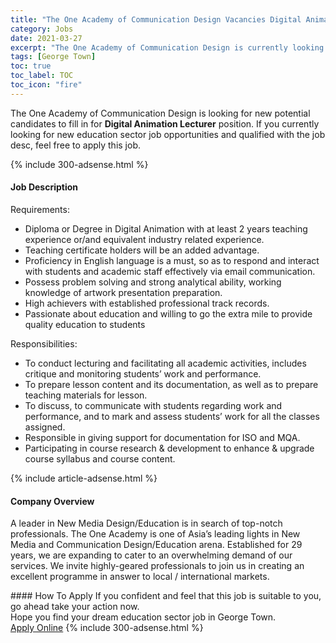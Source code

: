 ```yaml
---
title: "The One Academy of Communication Design Vacancies Digital Animation Lecturer" 
category: Jobs 
date: 2021-03-27 
excerpt: "The One Academy of Communication Design is currently looking for suitable person to fill in the Digital Animation Lecturer which positioned at George Town" 
tags: [George Town] 
toc: true 
toc_label: TOC 
toc_icon: "fire" 
--- 
```


<p>The One Academy of Communication Design is looking for new potential candidates to fill in for <b>Digital Animation Lecturer</b> position. If you currently looking for new education sector job opportunities and qualified with the job desc, feel free to apply this job.
</p>{% include 300-adsense.html %} 
<div><div><h4>Job Description</h4></div><div><div><span><div><p>Requirements:</p><ul><li>Diploma or Degree in Digital Animation with at least 2 years teaching experience or/and equivalent industry related experience.</li><li>Teaching certificate holders will be an added advantage.</li><li>Proficiency in English language is a must, so as to respond and interact with students and academic staff effectively via email communication.</li><li>Possess problem solving and strong analytical ability, working knowledge of artwork presentation preparation.</li><li>High achievers with established professional track records.</li><li>Passionate about education and willing to go the extra mile to provide quality education to students</li></ul><p>Responsibilities:</p><ul><li>To conduct lecturing and facilitating all academic activities, includes critique and monitoring students&#8217; work and performance.</li><li>To prepare lesson content and its documentation, as well as to prepare teaching materials for lesson.</li><li>To discuss, to communicate with students regarding work and performance, and to mark and assess students&#8217; work for all the classes assigned.</li><li>Responsible in giving support for documentation for ISO and MQA.</li><li>Participating in course research &amp; development to enhance &amp; upgrade course syllabus and course content.</li></ul></div></span></div></div></div> 
{% include article-adsense.html %} 
<div><div><h4>Company Overview</h4></div><div><div><span><div><p>A leader in New Media Design/Education is in search of top-notch professionals. The One Academy is one of Asia&#8217;s leading lights in New Media and Communication Design/Education arena. Established for 29 years, we are expanding to cater to an overwhelming demand of our services.&#160;We invite highly-geared professionals to join us in creating an excellent programme in answer to local / international markets.</p></div></span></div></div></div> 
#### How To Apply 
If you confident and feel that this job is suitable to you, go ahead take your action now. <br/> 
Hope you find your dream education sector job in George Town. <br/> 
<a href="https://www.jobstreet.com.my/en/job/digital-animation-lecturer-4517633?jobId=jobstreet-my-job-4517633" class="btn btn--info" target="_blank" rel="nofollow noopenner">Apply Online</a> 
{% include 300-adsense.html %} 